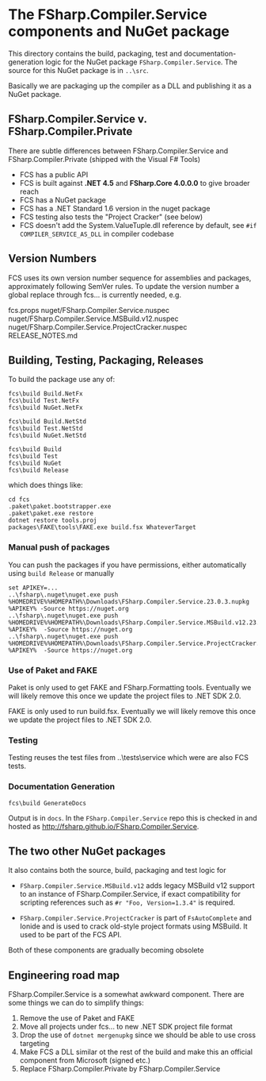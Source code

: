 

# The FSharp.Compiler.Service components and NuGet package

This directory contains the build, packaging, test and documentation-generation logic for the NuGet package ``FSharp.Compiler.Service``.  The source for this NuGet
package is in ``..\src``.

Basically we are packaging up the compiler as a DLL and publishing it as a NuGet package.

## FSharp.Compiler.Service v. FSharp.Compiler.Private

There are subtle differences between FSharp.Compiler.Service and FSharp.Compiler.Private (shipped with the Visual F# Tools)

- FCS has a public API 
- FCS is built against **.NET 4.5** and **FSharp.Core 4.0.0.0** to give broader reach
- FCS has a NuGet package
- FCS has a .NET Standard 1.6 version in the nuget package
- FCS testing also tests the "Project Cracker" (see below)
- FCS doesn't add the System.ValueTuple.dll reference by default, see ``#if COMPILER_SERVICE_AS_DLL`` in compiler codebase


## Version Numbers

FCS uses its own version number sequence for assemblies and packages, approximately following SemVer rules.
To update the version number a global replace through fcs\... is currently needed, e.g.

   fcs.props
   nuget/FSharp.Compiler.Service.nuspec
   nuget/FSharp.Compiler.Service.MSBuild.v12.nuspec
   nuget/FSharp.Compiler.Service.ProjectCracker.nuspec
   RELEASE_NOTES.md

## Building, Testing, Packaging, Releases

To build the package use any of:

    fcs\build Build.NetFx
    fcs\build Test.NetFx
    fcs\build NuGet.NetFx

    fcs\build Build.NetStd
    fcs\build Test.NetStd
    fcs\build NuGet.NetStd

    fcs\build Build
    fcs\build Test
    fcs\build NuGet
    fcs\build Release

which does things like:

    cd fcs
    .paket\paket.bootstrapper.exe
    .paket\paket.exe restore
    dotnet restore tools.proj
    packages\FAKE\tools\FAKE.exe build.fsx WhateverTarget

### Manual push of packages

You can push the packages if you have permissions, either automatically using ``build Release`` or manually

    set APIKEY=...
    ..\fsharp\.nuget\nuget.exe push %HOMEDRIVE%%HOMEPATH%\Downloads\FSharp.Compiler.Service.23.0.3.nupkg %APIKEY% -Source https://nuget.org 
    ..\fsharp\.nuget\nuget.exe push %HOMEDRIVE%%HOMEPATH%\Downloads\FSharp.Compiler.Service.MSBuild.v12.23.0.3.nupkg %APIKEY%  -Source https://nuget.org
    ..\fsharp\.nuget\nuget.exe push %HOMEDRIVE%%HOMEPATH%\Downloads\FSharp.Compiler.Service.ProjectCracker.23.0.3.nupkg %APIKEY%  -Source https://nuget.org
    

### Use of Paket and FAKE

Paket is only used to get FAKE and FSharp.Formatting tools.  Eventually we will likely remove this once we update the project files to .NET SDK 2.0.

FAKE is only used to run build.fsx.  Eventually we will likely remove this once we update the project files to .NET SDK 2.0.

### Testing

Testing reuses the test files from ..\tests\service which were are also FCS tests. 


### Documentation Generation

    fcs\build GenerateDocs

Output is in ``docs``.  In the ``FSharp.Compiler.Service`` repo this is checked in and hosted as http://fsharp.github.io/FSharp.Compiler.Service.


## The two other NuGet packages

It also contains both the source, build, packaging and test logic for 

* ``FSharp.Compiler.Service.MSBuild.v12`` adds legacy MSBuild v12 support to an instance of FSharp.Compiler.Service, if exact compatibility for scripting references such as ``#r "Foo, Version=1.3.4"`` is required. 

* ``FSharp.Compiler.Service.ProjectCracker`` is part of ``FsAutoComplete`` and Ionide and is used to crack old-style project formats using MSBuild. It used to be part of the FCS API.

Both of these components are gradually becoming obsolete

## Engineering road map

FSharp.Compiler.Service is a somewhat awkward component. There are some things we can do to simplify things:

1. Remove the use of Paket and FAKE
1. Move all projects under fcs\... to new .NET SDK project file format 
1. Drop the use of ``dotnet mergenupkg`` since we should be able to use cross targeting
1. Make FCS a DLL similar ot the rest of the build and make this an official component from Microsoft (signed etc.)
1. Replace FSharp.Compiler.Private by FSharp.Compiler.Service

